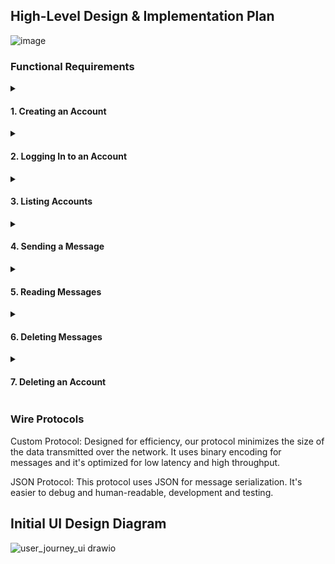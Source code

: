 ## High-Level Design & Implementation Plan

![image](https://github.com/user-attachments/assets/428fda87-5ae3-4445-89f9-a48ab46efcd8)

### Functional Requirements

<details>
<summary> <h4> 1. Creating an Account </h4></summary>

- **Description**: Users can create an account by providing a unique username and password. The password is hashed before transmission to ensure security.
- **Implementation**:
  - **Client**: The `src/client/pages/signup_page.py` file handles the UI for account creation and sends the request to the server.
  - **Server**: The `src/server/api.py` file processes the account creation request, checks for username availability, and stores the hashed password in the database (`chat_app.db`).
  - **Database**: The `src/server/db_manager.py` file manages user data storage and retrieval.

</details>

<details>
<summary> <h4> 2. Logging In to an Account </h4></summary>

- **Description**: Users can log in using their username and password. The server verifies the credentials and returns the number of unread messages.
- **Implementation**:
  - **Client**: The `src/client/pages/login_page.py` file handles the login UI and sends the credentials to the server.
  - **Server**: The `src/server/api.py` file verifies the credentials and retrieves the number of unread messages from the database.
  - **Database**: The `src/server/db_manager.py` file handles credential verification and message count retrieval.
  </details>

<details>
<summary> <h4> 3. Listing Accounts </h4></summary>

- **Description**: Users can list all accounts or filter them using a wildcard pattern. The system supports scrolling pagination for large lists.
- **Implementation**:
  - **Client**: The `src/client/pages/users_page.py` file handles the UI for listing accounts and sends the filter request to the server.
  - **Server**: The `src/server/api.py` file processes the request and retrieves the list of accounts from the database.
  - **Database**: The `src/server/db_manager.py` file handles the query and pagination logic.
  </details>

<details>
<summary> <h4> 4. Sending a Message </h4></summary>

- **Description**: Users can send messages to other users. If the recipient is offline, the message is stored until they log in. Messages will deliver immediately if the recipient is logged in and will dynamically update if two users are chatting at the same time. In order to update a user's home page with new messages, they can simply click any button to refresh, including the Home button.
- **Implementation**:
  - **Client**: The `src/client/pages/chat_page.py` file handles the UI for composing and sending messages.
  - **Server**: The `src/server/api.py` file processes the message and checks the recipient's status. If the recipient is offline, the message is stored in the database.
  - **Database**: The `src/server/db_manager.py` file manages message storage and retrieval.
  </details>

<details>
<summary> <h4> 5. Reading Messages </h4></summary>

- **Description**: Users can read their messages. The system allows users to specify the number of messages that are "delivered" as unread messages to the user's home page at once to avoid overwhelming the client. Once users open a chat, those messages are "read", and the new, unread messages (up to the limit specified) will display if the user navigates back to the home page and requests to see their messages again. The messages will populate the user's inbox in order of oldest unreads (up to the limit specified) because we assume that users want to see the answers to whatever prior conversation they had. To prevent the client from being overwhelmed if there are a lot of messages, we allow the client to receive the number of new unread messages they see at once.

- **Implementation**:
  - **Client**: The `chat_page.py` and `settings_page.py` files handles the UI for displaying messages and allowing users to specify the number of unread messages to display at once.
  - **Server**: The `api.py` file processes the request and retrieves the specified number of messages from the database.
  - **Database**: The `db_manager.py` file handles message retrieval and marking messages as read.

</details>

<details>
<summary> <h4> 6. Deleting Messages </h4></summary>

- **Description**: Users can delete individual messages or a set of messages. Deleted messages are removed from both the client and server.
- **Implementation**:
  - **Client**: The `chat_page.py` file handles the UI for deleting messages.
  - **Server**: The `api.py` file processes the deletion request and removes the messages from the database.
  - **Database**: The `db_manager.py` file handles message deletion.
  </details>

<details>
<summary> <h4> 7. Deleting an Account </h4></summary>

- **Description**: Users can delete their accounts. For accounts with unread messages, the system notifies the user before deletion. If a user tries to message a user with a deleted account, they'll see an error page and be unable to send messages.
- **Implementation**:
  - **Client**: The `settings_page.py` file handles the UI for account deletion.
  - **Server**: The `api.py` file processes the deletion request and removes the account and associated messages from the database.
  - **Database**: The `db_manager.py` file handles account and message deletion.
  </details>

### Wire Protocols

Custom Protocol: Designed for efficiency, our protocol minimizes the size of the data transmitted over the network. It uses binary encoding for messages and it's optimized for low latency and high throughput.

JSON Protocol: This protocol uses JSON for message serialization. It's easier to debug and human-readable, development and testing.

## Initial UI Design Diagram

![user_journey_ui drawio](https://github.com/user-attachments/assets/a4a1ac9a-180a-48af-b188-3a179f9b6674)
